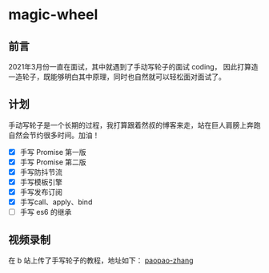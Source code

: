 # magic-wheel
## 前言
2021年3月份一直在面试，其中就遇到了手动写轮子的面试 coding， 因此打算造一造轮子，既能够明白其中原理，同时也自然就可以轻松面对面试了。
## 计划
手动写轮子是一个长期的过程，我打算跟着然叔的博客来走，站在巨人肩膀上奔跑自然会节约很多时间。加油！
- [x] 手写 Promise 第一版
- [x] 手写 Promise 第二版
- [x] 手写防抖节流
- [x] 手写模板引擎
- [x] 手写发布订阅
- [x] 手写call、apply、bind
- [ ] 手写 es6 的继承 

## 视频录制
在 b 站上传了手写轮子的教程，地址如下：
[paopao-zhang](https://space.bilibili.com/1886509243)